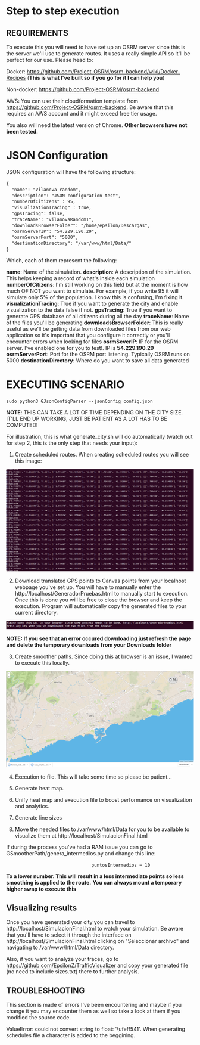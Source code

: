 # Step to step execution

## REQUIREMENTS

To execute this you will need to have set up an OSRM server since this is the server we'll use to generate routes. It uses a really simple API so it'll be perfect for our use. Please head to:

Docker: https://github.com/Project-OSRM/osrm-backend/wiki/Docker-Recipes (__This is what I've built so if you go for it I can help you__) 

Non-docker: https://github.com/Project-OSRM/osrm-backend

AWS: You can use their cloudformation template from https://github.com/Project-OSRM/osrm-backend. Be aware that this requires an AWS account and it might exceed free tier usage.

You also will need the latest version of Chrome. __Other browsers have not been tested.__

# JSON Configuration

JSON configuration will have the following structure:

```
{
  "name": "Vilanova random",
  "description": "JSON configuration test",
  "numberOfCitizens" : 95,
  "visualizationTracing" : true,
  "gpsTracing": false,
  "traceName": "vilanovaRandom1",
  "downloadsBrowserFolder": "/home/epsilon/Descargas",
  "osrmServerIP": "54.229.190.29",
  "osrmServerPort": "5000",
  "destinationDirectory": "/var/www/html/Data/"
}
```
Which, each of them represent the following:

__name__: Name of the simulation.
__description__: A description of the simulation. This helps keeping a record of what's inside each simulation
__numberOfCitizens__: I'm still working on this field but at the moment is how much OF NOT you want to simulate. For example, if you write 95 it will simulate only 5% of the population. I know this is confusing, I'm fixing it.
__visualizationTracing__: True if you want to generate the city and enable visualization to the data false if not. 
__gpsTracing__: True if you want to generate GPS database of all citizens during all the day
__traceName__: Name of the files you'll be generating
__downloadsBrowserFolder__: This is really useful as we'll be getting data from downloaded files from our web application so it's important that you configure it correctly or you'll encounter errors when looking for files
__osrmSeverIP__: IP for the OSRM server. I've enabled one for you to test!. IP is __54.229.190.29__
__osrmServerPort__: Port for the OSRM port listening. Typically OSRM runs on 5000
__destinationDirectory__: Where do you want to save all data generated

# EXECUTING SCENARIO

```
sudo python3 GJsonConfigParser --jsonConfig config.json
```

__NOTE__: THIS CAN TAKE A LOT OF TIME DEPENDING ON THE CITY SIZE. IT'LL END UP WORKING, JUST BE PATIENT AS A LOT HAS TO BE COMPUTED! 

For illustration, this is what generate_city.sh will do automatically (watch out for step 2, this is the only step that needs your input):

1. Create scheduled routes. When creating scheduled routes you will see this image:

 ![Allt text](../media/generatingFirstStep.png)

2. Download translated GPS points to Canvas points from your localhost webpage you've set up. You will have to manually enter the http://localhost/GeneradorPruebas.html to manually start to execution. Once this is done you will be free to close the browser and keep the execution. Program will automatically copy the generated files to your current directory.

 ![Allt text](../media/generatingSecondStep2.1.png)

__NOTE: If you see that an error occured downloading just refresh the page and delete the temporary downloads from your Downloads folder__

3. Create smoother paths. Since doing this at browser is an issue, I wanted to execute this locally.

 ![Allt text](../media/generatingSecondStep2.2.png)

4. Execution to file. This will take some time so please be patient...

5. Generate heat map.

6. Unify heat map and execution file to boost performance on visualization and analytics.

7. Generate line sizes

8. Move the needed files to /var/www/html/Data for you to be available to visualize them at http://localhost/SimulacionFinal.html

If during the process you've had a RAM issue you can go to GSmootherPath/genera_intermedios.py and change this line:

```
                                puntosIntermedios = 10
```
__To a lower number. This will result in a less intermediate points so less smoothing is applied to the route.__
__You can always mount a temporary higher swap to execute this__

## Visualizing results

Once you have generated your city you can travel to http://localhost/SimulacionFinal.html to watch your simulation. Be aware that you'll have to select it through the interface on http://localhost/SimulacionFinal.html clicking on "Seleccionar archivo" and navigating to /var/www/html/Data directory. 

Also, if you want to analyze your traces, go to https://github.com/EpsilonZ/TrafficVisualizer and copy your generated file (no need to include sizes.txt) there to further analysis.


## TROUBLESHOOTING

This section is made of errors I've been encountering and maybe if you change it you may encounter them as well so take a look at them if you modified the source code.

ValueError: could not convert string to float: '\ufeff541'. When generating schedules file a character is added to the beggining.
